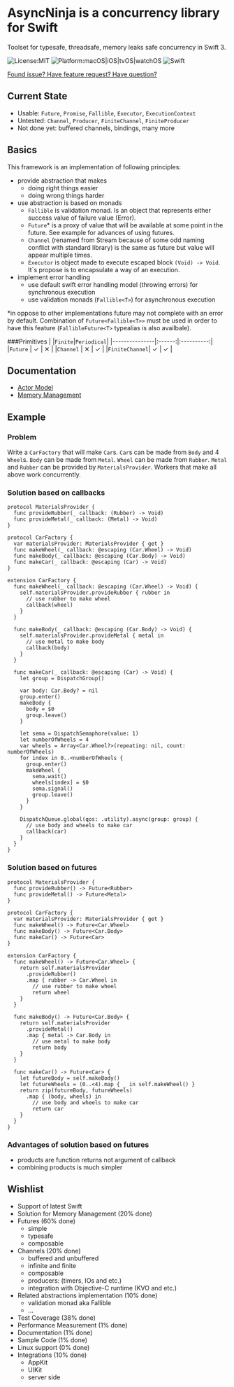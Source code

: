 #	AsyncNinja is a concurrency library for Swift

Toolset for typesafe, threadsafe, memory leaks safe concurrency in Swift 3.

![License:MIT](https://img.shields.io/github/license/mashape/apistatus.svg)
![Platform:macOS|iOS|tvOS|watchOS](https://img.shields.io/badge/platform-macOS%7CiOS%7CtvOS%7CwatchOS-orange.svg)
![Swift](https://img.shields.io/badge/Swift-3.0-orange.svg)

[Found issue? Have feature request? Have question?](https://github.com/AsyncNinja/AsyncNinja/issues)

##	Current State
*	Usable: `Future`, `Promise`, `Fallible`, `Executor`, `ExecutionContext`
*	Untested: `Channel`, `Producer`, `FiniteChannel`, `FiniteProducer`
* 	Not done yet: buffered channels, bindings, many more

##	Basics
This framework is an implementation of following principles:

*	provide abstraction that makes
	*	doing right things easier
	*	doing wrong things harder
*	use abstraction is based on monads
	*	`Fallible` is validation monad. Is an object that represents either success value of failure value (Error).
	*	`Future`* is a proxy of value that will be available at some point in the future. See example for advances of using futures.
	*	`Channel` (renamed from Stream because of some odd naming conflict with standard library) is the same as future but value will appear multiple times.
	* 	`Executor` is object made to execute escaped block `(Void) -> Void`. It`s propose is to encapsulate a way of an execution.
*	implement error handling
	* 	use default swift error handling model (throwing errors) for synchronous execution 
	*  use validation monads (`Fallible<T>`) for asynchronous execution


*in oppose to other implementations future may not complete with an error by default. Combination of `Future<Fallible<T>>` must be used in order to have this feature (`FallibleFuture<T>` typealias is also availbale).

###Primitives
|               |`Finite`|`Periodical`|
|---------------|:------:|:----------:|
|`Future`       | ✓      | ✕          |
|`Channel`      | ✕      | ✓          |
|`FiniteChannel`| ✓      | ✓          |


##	Documentation
*	[Actor Model](Docs/ActorModel.md)
*	[Memory Management](Docs/MemoryManagement.md)
	
##	Example
###	Problem
Write a `CarFactory` that will make `Car`s. `Car`s can be made from `Body` and 4 `Wheel`s.
`Body` can be made from `Metal`. `Wheel` can be made from `Rubber`. `Metal` and `Rubber`
can be provided by `MaterialsProvider`. Workers that make all above work concurrently.

###	Solution based on callbacks

	protocol MaterialsProvider {
	  func provideRubber(_ callback: (Rubber) -> Void)
	  func provideMetal(_ callback: (Metal) -> Void)
	}

	protocol CarFactory {
	  var materialsProvider: MaterialsProvider { get }
	  func makeWheel(_ callback: @escaping (Car.Wheel) -> Void)
	  func makeBody(_ callback: @escaping (Car.Body) -> Void)
	  func makeCar(_ callback: @escaping (Car) -> Void)
	}

	extension CarFactory {
	  func makeWheel(_ callback: @escaping (Car.Wheel) -> Void) {
		self.materialsProvider.provideRubber { rubber in
		  // use rubber to make wheel
		  callback(wheel)
		}
	  }

	  func makeBody(_ callback: @escaping (Car.Body) -> Void) {
		self.materialsProvider.provideMetal { metal in
		  // use metal to make body
		  callback(body)
		}
	  }

	  func makeCar(_ callback: @escaping (Car) -> Void) {
		let group = DispatchGroup()

		var body: Car.Body? = nil
		group.enter()
		makeBody {
		  body = $0
		  group.leave()
		}

		let sema = DispatchSemaphore(value: 1)
		let numberOfWheels = 4
		var wheels = Array<Car.Wheel?>(repeating: nil, count: numberOfWheels)
		for index in 0..<numberOfWheels {
		  group.enter()
		  makeWheel {
			sema.wait()
			wheels[index] = $0
			sema.signal()
			group.leave()
		  }
		}

		DispatchQueue.global(qos: .utility).async(group: group) {
		  // use body and wheels to make car
		  callback(car)
		}
	  }
	}

###	Solution based on futures

	protocol MaterialsProvider {
	  func provideRubber() -> Future<Rubber>
	  func provideMetal() -> Future<Metal>
	}

	protocol CarFactory {
	  var materialsProvider: MaterialsProvider { get }
	  func makeWheel() -> Future<Car.Wheel>
	  func makeBody() -> Future<Car.Body>
	  func makeCar() -> Future<Car>
	}

	extension CarFactory {
	  func makeWheel() -> Future<Car.Wheel> {
		return self.materialsProvider
		  .provideRubber()
		  .map { rubber -> Car.Wheel in
			// use rubber to make wheel
			return wheel
		}
	  }

	  func makeBody() -> Future<Car.Body> {
		return self.materialsProvider
		  .provideMetal()
		  .map { metal -> Car.Body in
			// use metal to make body
			return body
		}
	  }

	  func makeCar() -> Future<Car> {
		let futureBody = self.makeBody()
		let futureWheels = (0..<4).map { _ in self.makeWheel() }
		return zip(futureBody, futureWheels)
		  .map { (body, wheels) in
			// use body and wheels to make car
			return car
		}
	  }
	}
	
### Advantages of solution based on futures
*	products are function returns not argument of callback
*	combining products is much simpler	

##	Wishlist
*	Support of latest Swift
*	Solution for Memory Management (20% done)
*	Futures (60% done)
	*	simple
	*	typesafe
	*	composable
*	Channels (20% done)
	*	buffered and unbuffered
	*	infinite and finite
	*	composable
	*	producers: (timers, IOs and etc.)
	*	integration with Objective-C runtime (KVO and etc.)
*	Related abstractions implementation (10% done)
	*	validation monad aka Fallible
	*	...
*	Test Coverage (38% done)
*	Performance Measurement (1% done)
*	Documentation (1% done)
*	Sample Code (1% done)
*	Linux support (0% done)	
*	Integrations (10% done)
	*	AppKit
	*	UIKit
	*	server side
